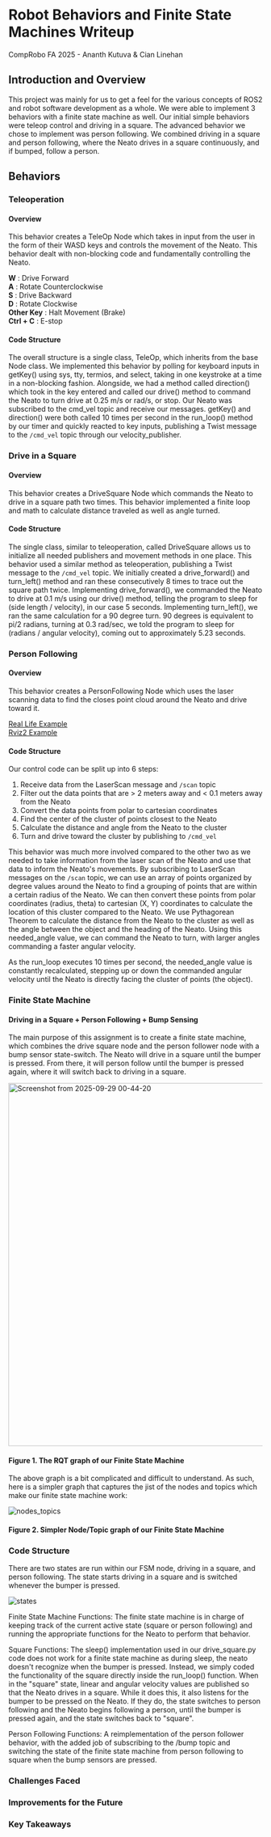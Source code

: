# Robot Behaviors and Finite State Machines Writeup

CompRobo FA 2025 - Ananth Kutuva & Cian Linehan

## Introduction and Overview

This project was mainly for us to get a feel for the various concepts of ROS2 and robot software development as a whole. We were able to implement 3 behaviors with a finite state machine as well. Our initial simple behaviors were teleop control and driving in a square. The advanced behavior we chose to implement was person following. We combined driving in a square and person following, where the Neato drives in a square continuously, and if bumped, follow a person.

## Behaviors

### Teleoperation

#### Overview

This behavior creates a TeleOp Node which takes in input from the user in the form of their WASD keys and controls the movement of the Neato. This behavior dealt with non-blocking code and fundamentally controlling the Neato.

**W** : Drive Forward\
**A** : Rotate Counterclockwise\
**S** : Drive Backward\
**D** : Rotate Clockwise\
**Other Key** : Halt Movement (Brake)\
**Ctrl + C** : E-stop

#### Code Structure

The overall structure is a single class, TeleOp, which inherits from the base Node class. We implemented this behavior by polling for keyboard inputs in getKey() using sys, tty, termios, and select, taking in one keystroke at a time in a non-blocking fashion. Alongside, we had a method called direction() which took in the key entered and called our drive() method to command the Neato to turn drive at 0.25 m/s or rad/s, or stop. Our Neato was subscribed to the cmd_vel topic and receive our messages. getKey() and direction() were both called 10 times per second in the run_loop() method by our timer and quickly reacted to key inputs, publishing a Twist message to the ```/cmd_vel``` topic through our velocity_publisher.

### Drive in a Square

#### Overview

This behavior creates a DriveSquare Node which commands the Neato to drive in a square path two times. This behavior implemented a finite loop and math to calculate distance traveled as well as angle turned.

#### Code Structure

The single class, similar to teleoperation, called DriveSquare allows us to initialize all needed publishers and movement methods in one place. This behavior used a similar method as teleoperation, publishing a Twist message to the ```/cmd_vel``` topic. We initially created a drive_forward() and turn_left() method and ran these consecutively 8 times to trace out the square path twice. Implementing drive_forward(), we commanded the Neato to drive at 0.1 m/s using our drive() method, telling the program to sleep for (side length / velocity), in our case 5 seconds. Implementing turn_left(), we ran the same calculation for a 90 degree turn. 90 degrees is equivalent to pi/2 radians, turning at 0.3 rad/sec, we told the program to sleep for (radians / angular velocity), coming out to approximately 5.23 seconds.

### Person Following

#### Overview

This behavior creates a PersonFollowing Node which uses the laser scanning data to find the closes point cloud around the Neato and drive toward it.

[Real Life Example](https://youtube.com/shorts/5FZWkgwF-qI?feature=share)\
[Rviz2 Example](https://youtu.be/bC2WSW05K24)

#### Code Structure

Our control code can be split up into 6 steps:

1. Receive data from the LaserScan message and ```/scan``` topic
2. Filter out the data points that are > 2 meters away and < 0.1 meters away from the Neato
3. Convert the data points from polar to cartesian coordinates
4. Find the center of the cluster of points closest to the Neato
5. Calculate the distance and angle from the Neato to the cluster
6. Turn and drive toward the cluster by publishing to ```/cmd_vel```

This behavior was much more involved compared to the other two as we needed to take information from the laser scan of the Neato and use that data to inform the Neato's movements. By subscribing to LaserScan messages on the ```/scan``` topic, we can use an array of points organized by degree values around the Neato to find a grouping of points that are within a certain radius of the Neato. We can then convert these points from polar coordinates (radius, theta) to cartesian (X, Y) coordinates to calculate the location of this cluster compared to the Neato. We use Pythagorean Theorem to calculate the distance from the Neato to the cluster as well as the angle between the object and the heading of the Neato. Using this needed_angle value, we can command the Neato to turn, with larger angles commanding a faster angular velocity.

As the run_loop executes 10 times per second, the needed_angle value is constantly recalculated, stepping up or down the commanded angular velocity until the Neato is directly facing the cluster of points (the object).

### Finite State Machine

#### Driving in a Square + Person Following + Bump Sensing

The main purpose of this assignment is to create a finite state machine, which combines the drive square node and the person follower node with a bump sensor state-switch. The Neato will drive in a square until the bumper is pressed. From there, it will person follow until the bumper is pressed again, where it will switch back to driving in a square.

<img width="1444" height="718" alt="Screenshot from 2025-09-29 00-44-20" src="https://github.com/user-attachments/assets/8dd19a70-7f16-4b49-b90d-91e20fa0319e" />

#### Figure 1. The RQT graph of our Finite State Machine

The above graph is a bit complicated and difficult to understand. As such, here is a simpler graph that captures the jist of the nodes and topics which make our finite state machine work:

![nodes_topics](https://github.com/user-attachments/assets/5f165d82-1edc-4ead-81b5-cc60394d3863)

#### Figure 2. Simpler Node/Topic graph of our Finite State Machine

### Code Structure

There are two states are run within our FSM node, driving in a square, and person following. The state starts driving in a square and is switched whenever the bumper is pressed. 

![states](https://github.com/user-attachments/assets/31206daa-2131-4595-9e53-99af71b7ee04)


Finite State Machine Functions: The finite state machine is in charge of keeping track of the current active state (square or person following) and running the appropriate functions for the Neato to perform that behavior.

Square Functions: The sleep() implementation used in our drive_square.py code does not work for a finite state machine as during sleep, the neato doesn't recognize when the bumper is pressed. Instead, we simply coded the functionality of the square directly inside the run_loop() function. When in the "square" state, linear and angular velocity values are published so that the Neato drives in a square. While it does this, it also listens for the bumper to be pressed on the Neato. If they do, the state switches to person following and the Neato begins following a person, until the bumper is pressed again, and the state switches back to "square".

Person Following Functions: A reimplementation of the person follower behavior, with the added job of subscribing to the /bump topic and switching the state of the finite state machine from person following to square when the bump sensors are pressed.

### Challenges Faced


### Improvements for the Future


### Key Takeaways